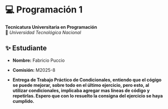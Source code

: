 # 💻 Programación 1  
**Tecnicatura Universitaria en Programación**  
📍 *Universidad Tecnológica Nacional*  

## ✨ Estudiante  
- **Nombre:** Fabricio Puccio  
- **Comisión:** M2025-8

- **Entrega de Trabajo Práctico de Condicionales, entiendo que el cógigo se puede mejorar, sobre todo en el último ejercicio, pero esto, al utilizar condicionales, implicaba agregar mas líneas de código y repetirlas. Espero que con lo resuelto la consigna del ejercicio se haya cumplido.**